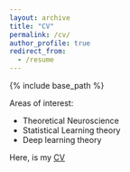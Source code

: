 ```yaml
---
layout: archive
title: "CV"
permalink: /cv/
author_profile: true
redirect_from:
  - /resume
---
```


{% include base_path %}

Areas of interest:
  - Theoretical Neuroscience
  - Statistical Learning theory
  - Deep learning theory

  Here, is my [CV](http://birajpandey.github.io/files/CV.pdf)
